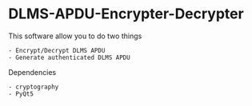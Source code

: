# DLMS-APDU-Encrypter-Decrypter
This software allow you to do two things

    - Encrypt/Decrypt DLMS APDU
    - Generate authenticated DLMS APDU

Dependencies

    - cryptography
    - PyQt5
